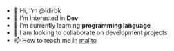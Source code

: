 - 👋 Hi, I’m @idirbk
- 👀 I’m interested in **Dev**
- 🌱 I’m currently learning **programming language**
- 💞️ I am looking to collaborate on development projects
- 📫 How to reach me in [mailto](mailto:idir.boukari@universite-paris-saclay.fr)

<!---
idirbk/idirbk is a ✨ special ✨ repository because its `README.md` (this file) appears on your GitHub profile.
You can click the Preview link to take a look at your changes.
--->
